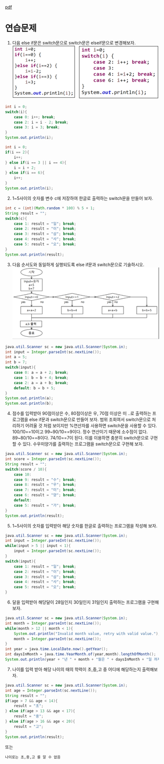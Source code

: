 [pdf](./pdf/JAVA240812simple254.pdf)
# 연습문제
1. 다음 else if문은 switch문으로 switch문은 elseif문으로 변경해보자.
![image](./images/image24.png)
```java
int i = 0;
switch(i){
    case 0: i++; break;
    case 2: i = i - 2; break;
    case 3: i = 3; break;
}
System.out.println(i);
```
```java
int i = 0;
if(i == 2){
    i++;
} else if(i == 3 || i == 4){
    i = i + 2;
} else if(i == 6){
    i++;
}
System.out.println(i);
```
2. 1~5사이의 숫자를 변수 c에 저장하여 한글로 출력하는 switch문을 만들어 보자.
```java
int c = (int)(Math.random * 100) % 5 + 1;
String result = "";
switch(c){
    case 1: result = "일"; break;
    case 2: result = "이"; break;
    case 3: result = "삼"; break;
    case 4: result = "사"; break;
    case 5: result = "오"; break;
}
System.out.println(result);
```
3. 다음 순서도와 동일하게 실행되도록 else if문과 switch문으로 기술하시오.
![image](./images/image25.png)
```java
java.util.Scanner sc = new java.util.Scanner(System.in);
int input = Integer.parseInt(sc.nextLine());
int a = 5;
int b = 7;
switch(input){
    case 0: a = a + 2; break;
    case 1: b = b + 4; break;
    case 2: a = a + b; break;
    default: b = b + 5;
}
System.out.println(a);
System.out.println(b);
```
4. 점수를 입력받아 90점이상은 수, 80점이상은 우, 70점 이상은 미 ..로 출력하는 프로그램을 else if문과 switch문으로 만들어 보자. 
범위 조회여서 switch문으로 처리하기 어려울 것 처럼 보이지만 %연산자를 사용하면 switch문을 사용할 수 있다. 
100/10==10이고 99~90/10==9이다. 
정수 연산이기 때문에 소수점이 없다. 
89~80/10==8이다. 
74/10==7이 된다. 
이를 이용하면 충분히 switch문으로 구현할 수 있다. 
수우미양가를 출력하는 프로그램을 switch문으로 구현해 보자.
```java
java.util.Scanner sc = new java.util.Scanner(System.in);
int score = Integer.parseInt(sc.nextLine());
String result = "";
switch(score / 10){
    case 10:
    case 9: result = "수"; break;
    case 8: result = "우"; break;
    case 7: result = "미"; break;
    case 6: result = "양"; break;
    default:
    case 5: result = "가"; break;
}
System.out.println(result);
```
5. 1~5사이의 숫자를 입력받아 해당 숫자를 한글로 출력하는 프로그램을 작성해 보자.
```java
java.util.Scanner sc = new java.util.Scanner(System.in);
int input = Integer.parseInt(sc.nextLine());
while(input > 5 || input < 1){
    input = Integer.parseInt(sc.nextLine());
}
switch(input){
    case 1: result = "일"; break;
    case 2: result = "이"; break;
    case 3: result = "삼"; break;
    case 4: result = "사"; break;
    case 5: result = "오"; break;
}
```
6. 달을 입력받아 해당달이 28일인지 30일인지 31일인지 출력하는 프로그램을 구현해 보자.
```java
java.util.Scanner sc = new java.util.Scanner(System.in);
int month = Integer.parseInt(sc.nextLine());
while(month > 12 || month < 1){
    System.out.println("Invalid month value, retry with valid value.");
    month = Integer.parseInt(sc.nextLine());
}
int year = java.time.LocalDate.now().getYear();
int daysInMonth = java.time.YearMonth.of(year,month).lengthOfMonth();
System.out.println(year + "년 " + month + "월은 " + daysInMonth + "일 까지 있습니다.");

```
7. 나이를 입력 받아 해당 나이의 때의 학력이 초,중,고 중 어디에 해당하는지 출력해보자.
```java
java.util.Scanner sc = new java.util.Scanner(System.in);
int age = Integer.parseInt(sc.nextLine());
String result = "";
if(age > 7 && age < 14){
    result = "초";
} else if(age > 13 && age < 17){
    result = "중";
} else if(age > 16 && age < 20){
    result = "고";
}
System.out.println(result);
```
또는 
```
나이로는 초,중,고 를 알 수 없음
```
